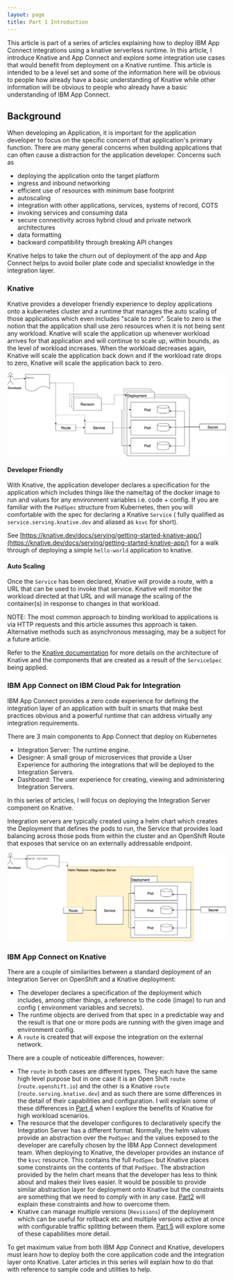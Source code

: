 ```yaml
---
layout: page
title: Part 1 Introduction
---
```


This article is part of a series of articles explaining how to deploy IBM App Connect integrations using a knative serverless runtime. In this article, I introduce Knative and App Connect and explore some integration use cases that would benefit from deployment on a Knative runtime. This article is intended to be a level set and some of the information here will be obvious to people how already have a basic understanding of Knative while other information will be obvious to people who already have a basic understanding of IBM App Connect.

## Background
When developing an Application, it is important for the application developer to focus on the specific concern of that application's primary function. There are many general concerns when building applications that can often cause a distraction for the application developer.  Concerns such as
 - deploying the application onto the target platform
  - ingress and inbound networking
  - efficient use of resources with minimum base footprint
  - autoscaling
 - integration with other applications, services, systems of record, COTS
  - invoking services and consuming data
  - secure connectivity across hybrid cloud and private network architectures
  - data formatting
  - backward compatibility through breaking API changes

Knative helps to take the churn out of deployment of the app and App Connect helps to avoid boiler plate code and specialist knowledge in the integration layer.

### Knative
Knative provides a developer friendly experience to deploy applications onto a kubernetes cluster and a runtime that manages the auto scaling of those applications which even includes "scale to zero".  Scale to zero is the notion that the application shall use zero resources when it is not being sent any workload. Knative will scale the application up whenever workload arrives for that application and will continue to scale up, within bounds, as the level of workload increases. When the workload decreases again, Knative will scale the application back down and if the workload rate drops to zero, Knative will scale the application back to zero.

![Typical Knative Deployment](./typical-knative-deployment.png)

#### Developer Friendly
With Knative, the application developer declares a specification for the application which includes things like the name/tag of the docker image to run and values for any environment variables i.e. code + config.
If you are familiar with the `PodSpec` structure from Kubernetes, then you will comfortable with the spec for declaring a Knative `Service` ( fully qualified as `service.serving.knative.dev` and aliased as `ksvc` for short).

See [https://knative.dev/docs/serving/getting-started-knative-app/](https://knative.dev/docs/serving/getting-started-knative-app/) for a walk through of deploying a simple `hello-world` application to knative.

#### Auto Scaling
Once the `Service` has been declared, Knative will provide a route, with a URL that can be used to invoke that service. Knative will monitor the workload directed at that URL and will manage the scaling of the container(s) in response to changes in that workload.

NOTE: The most common approach to binding workload to applications is via HTTP requests and this article assumes this approach is taken.  Alternative methods such as asynchronous messaging, may be a subject for a future article.

Refer to the [Knative documentation](https://knative.dev/docs/serving/#serving-resources) for more details on the architecture of Knative and the components that are created as a result of the `ServiceSpec` being applied.



### IBM App Connect on IBM Cloud Pak for Integration
IBM App Connect provides a zero code experience for defining the integration layer of an application with built in smarts that make best practices obvious and a powerful runtime that can address virtually any integration requirements.

There are 3 main components to App Connect that deploy on Kubernetes
 - Integration Server: The runtime engine.
 - Designer: A small group of microservices that provide a User Experience for authoring the integrations that will be deployed to the Integration Servers.
 - Dashboard: The user experience for creating, viewing and administering Integration Servers.

 In this series of articles, I will focus on deploying the Integration Server component on Knative.

Integration servers are typically created using a helm chart which creates the Deployment that defines the pods to run, the Service that provides load balancing across those pods from within the cluster and an OpenShift Route that exposes that service on an externally addressable endpoint.

![Integration Server on OCP](./integration-server-on-ocp.png)


### IBM App Connect on Knative


There are a couple of similarities between a standard deployment of an Integration Server on OpenShift and a Knative deployment:
 - The developer declares a specification of the deployment which includes, among other things, a reference to the code (image) to run and config ( environment variables and secrets).
 - The runtime objects are derived from that spec in a predictable way and the result is that one or more pods are running with the given image and environment config.
 - A `route` is created that will expose the integration on the external network.

There are a couple of noticeable differences, however:
 - The `route` in both cases are different types.  They each have the same high level purpose but in one case it is an Open Shift `route` (`route.openshift.io`) and the other is a Knative `route` (`route.serving.knative.dev`) and as such there are some differences in the detail of their capabilities and configuration.  I will explain some of these differences in [Part 4](./part4) when I explore the benefits of Knative for high workload scenarios.
 - The resource that the developer configures to declaratively specify the Integration Server has a different format.  Normally, the helm values provide an abstraction over the `PodSpec` and the values exposed to the developer are carefully chosen by the IBM App Connect development team.  When deploying to Knative, the developer provides an instance of the `ksvc` resource.  This contains the full `PodSpec` but Knative places some constraints on the contents of that `PodSpec`. The abstraction provided by the helm chart means that the developer has less to think about and makes their lives easier. It would be possible to provide similar abstraction layer for deployment onto Knative but the constraints are something that we need to comply with in any case. [Part2](./part2) will explain these constraints and how to overcome them.
 - Knative can manage multiple versions (`Revisions`) of the deployment which can be useful for rollback etc and multiple versions active at once with configurable traffic splitting between them.  [Part 5](./part5) will explore some of these capabilities more detail.

 To get maximum value from both IBM App Connect and Knative, developers must learn how to deploy both the core application code and the integration layer onto Knative. Later articles in this series will explain how to do that with reference to sample code and utilities to help.
